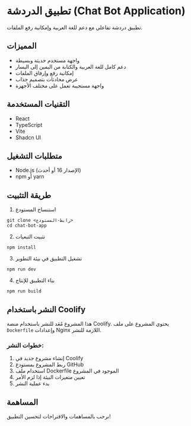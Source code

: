 # تطبيق الدردشة (Chat Bot Application)

تطبيق دردشة تفاعلي مع دعم للغة العربية وإمكانية رفع الملفات.

## المميزات

- واجهة مستخدم حديثة وبسيطة
- دعم كامل للغة العربية والكتابة من اليمين إلى اليسار
- إمكانية رفع وإرفاق الملفات
- عرض محادثات بتصميم جذاب
- واجهة مستجيبة تعمل على مختلف الأجهزة

## التقنيات المستخدمة

- React
- TypeScript
- Vite
- Shadcn UI

## متطلبات التشغيل

- Node.js (الإصدار 16 أو أحدث)
- npm أو yarn

## طريقة التثبيت

1. استنساخ المستودع
```
git clone <رابط-المستودع>
cd chat-bot-app
```

2. تثبيت التبعيات
```
npm install
```

3. تشغيل التطبيق في بيئة التطوير
```
npm run dev
```

4. بناء التطبيق للإنتاج
```
npm run build
```

## النشر باستخدام Coolify

هذا المشروع مُعَد للنشر باستخدام منصة Coolify. يحتوي المشروع على ملف `Dockerfile` وإعدادات Nginx اللازمة للنشر.

### خطوات النشر:

1. إنشاء مشروع جديد في Coolify
2. ربط المشروع بمستودع GitHub
3. استخدام ملف Dockerfile الموجود في المشروع
4. تعيين متغيرات البيئة إذا لزم الأمر
5. بدء عملية النشر

## المساهمة

نرحب بالمساهمات والاقتراحات لتحسين التطبيق!
